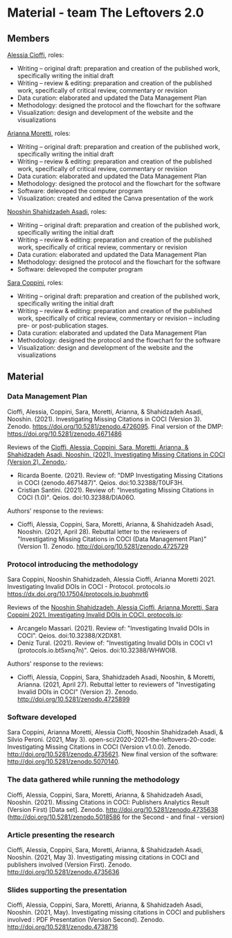 # Material - team The Leftovers 2.0

## Members
[Alessia Cioffi](https://github.com/Alessia438), roles:
* Writing – original draft: preparation and creation of the published work, specifically writing the initial draft
* Writing – review & editing: preparation and creation of the published work, specifically of critical review, commentary or revision
* Data curation: elaborated and updated the Data Management Plan
* Methodology: designed the protocol and the flowchart for the software
* Visualization: design and development of the website and the visualizations

[Arianna Moretti](https://github.com/ariannamorettj), roles:
* Writing – original draft: preparation and creation of the published work, specifically writing the initial draft
* Writing – review & editing: preparation and creation of the published work, specifically of critical review, commentary or revision
* Data curation: elaborated and updated the Data Management Plan
* Methodology: designed the protocol and the flowchart for the software
* Software: delevoped the computer program
* Visualization: created and edited the Canva presentation of the work

[Nooshin Shahidzadeh Asadi](https://github.com/NoonShin), roles:
* Writing – original draft: preparation and creation of the published work, specifically writing the initial draft
* Writing – review & editing: preparation and creation of the published work, specifically of critical review, commentary or revision
* Data curation: elaborated and updated the Data Management Plan
* Methodology: designed the protocol and the flowchart for the software
* Software: delevoped the computer program

[Sara Coppini](https://github.com/saroppini), roles:
* Writing – original draft: preparation and creation of the published work, specifically writing the initial draft
* Writing – review & editing: preparation and creation of the published work, specifically of critical review, commentary or revision – including pre- or post-publication stages.
* Data curation: elaborated and updated the Data Management Plan
* Methodology: designed the protocol and the flowchart for the software
* Visualization: design and development of the website and the visualizations

## Material

### Data Management Plan
Cioffi, Alessia, Coppini, Sara, Moretti, Arianna, & Shahidzadeh Asadi, Nooshin. (2021). Investigating Missing Citations in COCI (Version 3). Zenodo. https://doi.org/10.5281/zenodo.4726095. Final version of the DMP: https://doi.org/10.5281/zenodo.4671486

Reviews of the [Cioffi, Alessia, Coppini, Sara, Moretti, Arianna, & Shahidzadeh Asadi, Nooshin. (2021). Investigating Missing Citations in COCI (Version 2). Zenodo.](https://doi.org/10.5281/zenodo.4704464):
* Ricarda Boente. (2021). Review of: "DMP Investigating Missing Citations in COCI (zenodo.4671487)". Qeios. doi:10.32388/T0UF3H.
* Cristian Santini. (2021). Review of: "Investigating Missing Citations in COCI (1.0)". Qeios. doi:10.32388/DIA06O.

Authors' response to the reviews:
* Cioffi, Alessia, Coppini, Sara, Moretti, Arianna, & Shahidzadeh Asadi, Nooshin. (2021, April 28). Rebuttal letter to the reviewers of "Investigating Missing Citations in COCI (Data Management Plan)" (Version 1). Zenodo. http://doi.org/10.5281/zenodo.4725729


### Protocol introducing the methodology
Sara Coppini, Nooshin Shahidzadeh, Alessia Cioffi, Arianna Moretti 2021. Investigating Invalid DOIs in COCI - Protocol. protocols.io
https://dx.doi.org/10.17504/protocols.io.buqhnvt6

Reviews of the [Nooshin Shahidzadeh, Alessia Cioffi, Arianna Moretti, Sara Coppini 2021. Investigating Invalid DOIs in COCI. protocols.io](https://dx.doi.org/10.17504/protocols.io.bt5xnq7n):
* Arcangelo Massari. (2021). Review of: "Investigating Invalid DOIs in COCI". Qeios. doi:10.32388/X2DX81.
* Deniz Tural. (2021). Review of: "Investigating Invalid DOIs in COCI v1 (protocols.io.bt5xnq7n)". Qeios. doi:10.32388/WHWOI8.

Authors' response to the reviews:
* Cioffi, Alessia, Coppini, Sara, Shahidzadeh Asadi, Nooshin, & Moretti, Arianna. (2021, April 27). Rebuttal letter to reviewers of "Investigating Invalid DOIs in COCI" (Version 2). Zenodo. http://doi.org/10.5281/zenodo.4725899


### Software developed
Sara Coppini, Arianna Moretti, Alessia Cioffi, Nooshin Shahidzadeh Asadi, & Silvio Peroni. (2021, May 3). open-sci/2020-2021-the-leftovers-20-code: Investigating Missing Citations in COCI (Version v1.0.0). Zenodo. http://doi.org/10.5281/zenodo.4735621. New final version of the software: http://doi.org/10.5281/zenodo.5070140.


### The data gathered while running the methodology
Cioffi, Alessia, Coppini, Sara, Moretti, Arianna, & Shahidzadeh Asadi, Nooshin. (2021). Missing Citations in COCI: Publishers Analytics Result (Version First) [Data set]. Zenodo. http://doi.org/10.5281/zenodo.4735638 (http://doi.org/10.5281/zenodo.5018586 for the Second - and final - version)


### Article presenting the research
Cioffi, Alessia, Coppini, Sara, Moretti, Arianna, & Shahidzadeh Asadi, Nooshin. (2021, May 3). Investigating missing citations in COCI and publishers involved (Version First). Zenodo. http://doi.org/10.5281/zenodo.4735636


### Slides supporting the presentation
Cioffi, Alessia, Coppini, Sara, Moretti, Arianna, & Shahidzadeh Asadi, Nooshin. (2021, May). Investigating missing citations in COCI and publishers involved : PDF Presentation (Version Second). Zenodo. http://doi.org/10.5281/zenodo.4738716
